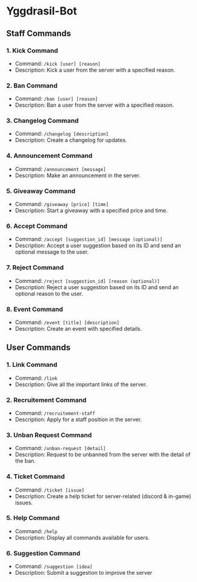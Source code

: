 # Yggdrasil-Bot

## Staff Commands

### 1. Kick Command
- Command: `/kick [user] [reason]`
 - Description: Kick a user from the server with a specified reason.

### 2. Ban Command
- Command: `/ban [user] [reason]`
 - Description: Ban a user from the server with a specified reason.

### 3. Changelog Command
- Command: `/changelog [description]`
 - Description: Create a changelog for updates.

### 4. Announcement Command
- Command: `/announcement [message]`
 - Description: Make an announcement in the server.

### 5. Giveaway Command
- Command: `/giveaway [price] [time]`
 - Description: Start a giveaway with a specified price and time.

### 6. Accept Command
- Command: `/accept [suggestion_id] [message (optional)]`
 - Description: Accept a user suggestion based on its ID and send an optional message to the user.

### 7. Reject Command
- Command: `/reject [suggestion_id] [reason (optional)]`
 - Description: Reject a user suggestion based on its ID and send an optional reason to the user.

### 8. Event Command
- Command: `/event [title] [description]`
 - Description: Create an event with specified details.

## User Commands

### 1. Link Command
- Command: `/link`
 - Description: Give all the important links of the server.

### 2. Recruitement Command
- Command: `/recruitement-staff`
 - Description: Apply for a staff position in the server.

### 3. Unban Request Command
- Command: `/unban-request [detail]`
 - Description: Request to be unbanned from the server with the detail of the ban.

### 4. Ticket Command
- Command: `/ticket [issue]`
 - Description: Create a help ticket for server-related (discord & in-game) issues.

### 5. Help Command
- Command: `/help`
 - Description: Display all commands available for users.

### 6. Suggestion Command
- Command: `/suggestion [idea]`
 - Description: Submit a suggestion to improve the server